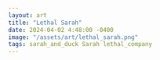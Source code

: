 ```yaml
---
layout: art
title: "Lethal Sarah"
date: 2024-04-02 4:48:00 -0400
image: "/assets/art/lethal_sarah.png"
tags: sarah_and_duck Sarah lethal_company
---
```


